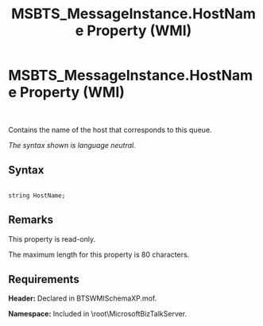﻿---
title: MSBTS_MessageInstance.HostName Property (WMI)
TOCTitle: MSBTS_MessageInstance.HostName Property (WMI)
ms:assetid: dd336733-1f1b-4cc3-b531-0cb01bbea0cb
ms:mtpsurl: https://msdn.microsoft.com/en-us/library/Aa561447(v=BTS.80)
ms:contentKeyID: 51532796
ms.date: 08/30/2017
mtps_version: v=BTS.80
---

# MSBTS\_MessageInstance.HostName Property (WMI)

 

Contains the name of the host that corresponds to this queue.

*The syntax shown is language neutral.*

## Syntax

``` 
  
string HostName;  
```

## Remarks

This property is read-only.

The maximum length for this property is 80 characters.

## Requirements

**Header:** Declared in BTSWMISchemaXP.mof.

**Namespace:** Included in \\root\\MicrosoftBizTalkServer.

